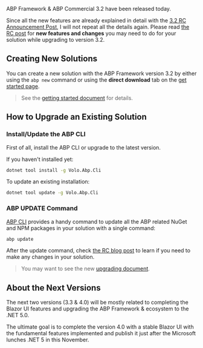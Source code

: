 ABP Framework & ABP Commercial 3.2 have been released today.

Since all the new features are already explained in detail with the [3.2 RC Announcement Post](https://blog.abp.io/abp/ABP-Framework-ABP-Commercial-3.2-RC-With-The-New-Blazor-UI), I will not repeat all the details again. Please read [the RC post](https://blog.abp.io/abp/ABP-Framework-ABP-Commercial-3.2-RC-With-The-New-Blazor-UI) for **new features and changes** you may need to do for your solution while upgrading to version 3.2.

## Creating New Solutions

You can create a new solution with the ABP Framework version 3.2 by either using the `abp new` command or using the **direct download** tab on the [get started page](https://abp.io/get-started).

> See the [getting started document](https://docs.abp.io/en/abp/latest/Getting-Started) for details.

## How to Upgrade an Existing Solution

### Install/Update the ABP CLI

First of all, install the ABP CLI or upgrade to the latest version.

If you haven't installed yet:

````bash
dotnet tool install -g Volo.Abp.Cli
````

To update an existing installation:

```bash
dotnet tool update -g Volo.Abp.Cli
```

### ABP UPDATE Command

[ABP CLI](https://docs.abp.io/en/abp/latest/CLI) provides a handy command to update all the ABP related NuGet and NPM packages in your solution with a single command:

````bash
abp update
````

After the update command, check [the RC blog post](https://blog.abp.io/abp/ABP-Framework-ABP-Commercial-3.2-RC-With-The-New-Blazor-UI) to learn if you need to make any changes in your solution.

> You may want to see the new [upgrading document](https://docs.abp.io/en/abp/latest/Upgrading).

## About the Next Versions

The next two versions (3.3 & 4.0) will be mostly related to completing the Blazor UI features and upgrading the ABP Framework & ecosystem to the .NET 5.0.

The ultimate goal is to complete the version 4.0 with a stable Blazor UI with the fundamental features implemented and publish it just after the Microsoft lunches .NET 5 in this November.